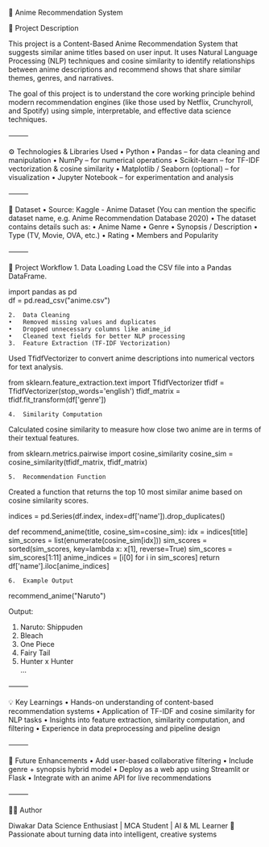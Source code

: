🎌 Anime Recommendation System

🧠 Project Description

This project is a Content-Based Anime Recommendation System that suggests similar anime titles based on user input.
It uses Natural Language Processing (NLP) techniques and cosine similarity to identify relationships between anime descriptions and recommend shows that share similar themes, genres, and narratives.

The goal of this project is to understand the core working principle behind modern recommendation engines (like those used by Netflix, Crunchyroll, and Spotify) using simple, interpretable, and effective data science techniques.

⸻

⚙️ Technologies & Libraries Used
	•	Python
	•	Pandas – for data cleaning and manipulation
	•	NumPy – for numerical operations
	•	Scikit-learn – for TF-IDF vectorization & cosine similarity
	•	Matplotlib / Seaborn (optional) – for visualization
	•	Jupyter Notebook – for experimentation and analysis

⸻

📂 Dataset
	•	Source: Kaggle - Anime Dataset
(You can mention the specific dataset name, e.g. Anime Recommendation Database 2020)
	•	The dataset contains details such as:
	•	Anime Name
	•	Genre
	•	Synopsis / Description
	•	Type (TV, Movie, OVA, etc.)
	•	Rating
	•	Members and Popularity

⸻

🧩 Project Workflow
	1.	Data Loading
Load the CSV file into a Pandas DataFrame.

import pandas as pd  
df = pd.read_csv("anime.csv")


	2.	Data Cleaning
	•	Removed missing values and duplicates
	•	Dropped unnecessary columns like anime_id
	•	Cleaned text fields for better NLP processing
	3.	Feature Extraction (TF-IDF Vectorization)
Used TfidfVectorizer to convert anime descriptions into numerical vectors for text analysis.

from sklearn.feature_extraction.text import TfidfVectorizer
tfidf = TfidfVectorizer(stop_words='english')
tfidf_matrix = tfidf.fit_transform(df['genre'])


	4.	Similarity Computation
Calculated cosine similarity to measure how close two anime are in terms of their textual features.

from sklearn.metrics.pairwise import cosine_similarity
cosine_sim = cosine_similarity(tfidf_matrix, tfidf_matrix)


	5.	Recommendation Function
Created a function that returns the top 10 most similar anime based on cosine similarity scores.

indices = pd.Series(df.index, index=df['name']).drop_duplicates()

def recommend_anime(title, cosine_sim=cosine_sim):
    idx = indices[title]
    sim_scores = list(enumerate(cosine_sim[idx]))
    sim_scores = sorted(sim_scores, key=lambda x: x[1], reverse=True)
    sim_scores = sim_scores[1:11]
    anime_indices = [i[0] for i in sim_scores]
    return df['name'].iloc[anime_indices]


	6.	Example Output

recommend_anime("Naruto")

Output:

1. Naruto: Shippuden  
2. Bleach  
3. One Piece  
4. Fairy Tail  
5. Hunter x Hunter  
...



⸻

💡 Key Learnings
	•	Hands-on understanding of content-based recommendation systems
	•	Application of TF-IDF and cosine similarity for NLP tasks
	•	Insights into feature extraction, similarity computation, and filtering
	•	Experience in data preprocessing and pipeline design

⸻

🚀 Future Enhancements
	•	Add user-based collaborative filtering
	•	Include genre + synopsis hybrid model
	•	Deploy as a web app using Streamlit or Flask
	•	Integrate with an anime API for live recommendations

⸻

🧑‍💻 Author

Diwakar
Data Science Enthusiast | MCA Student | AI & ML Learner
📍 Passionate about turning data into intelligent, creative systems
